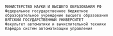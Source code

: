               МИНИСТЕРСТВО НАУКИ И ВЫСШЕГО ОБРАЗОВАНИЯ РФ  
              Федеральное государственное бюджетное  
              образовательное учреждение высшего образования  
              ВЯТСКИЙ ГОСУДАРСТВЕННЫЙ УНИВЕРСИТЕТ  
              Факультет автоматики и вычислительной техники  
              Кафедра систем автоматизации управления  
